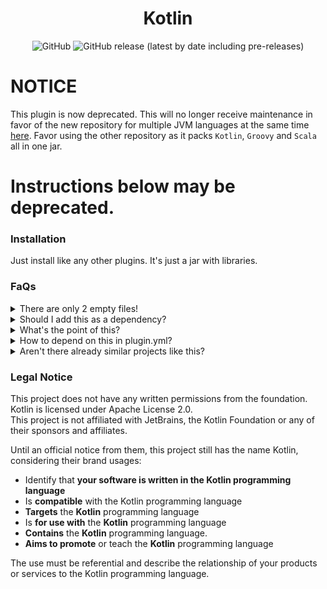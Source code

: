 <div align="center">
  
# Kotlin
![GitHub](https://img.shields.io/github/license/harulol/kotlin?style=plastic) ![GitHub release (latest by date including pre-releases)](https://img.shields.io/github/v/release/harulol/kotlin?include_prereleases&style=plastic)
</div>

# NOTICE
This plugin is now deprecated. This will no longer receive maintenance in favor of the new repository for multiple JVM languages at the same time [here](https://github.com/harulol/multi-jvm-lang).
Favor using the other repository as it packs `Kotlin`, `Groovy` and `Scala` all in one jar.


# Instructions below may be deprecated.

### Installation
Just install like any other plugins. It's just a jar with libraries.

### FaQs

<details>
<summary>There are only 2 empty files!</summary>

This project only shades Kotlin's std-lib and reflection library in. It does not add any additional features.
</details>

<details>
<summary>Should I add this as a dependency?</summary>

For Maven/Gradle, no. Use JetBrains' dependencies instead.
If you can shade and relocate yourself, it's ok to not depend on this in `plugin.yml`.
</details>

<details>
<summary>What's the point of this?</summary>

This file saves Kotlin dudes from having to shade the standard library for Kotlin in every project that may use the language. And most of them don't know how relocations work, so it keeps leading to classpath pollution and other nasty things.
</details>

<details>
<summary>How to depend on this in plugin.yml?</summary>

```yaml
  name: YourAmazingPluginUwU
  main: ur.things.idk
  version: UwU-alpha
  depend: [Kotlin] # <-- This!
```
</details>

<details>
<summary>Aren't there already similar projects like this?</summary>

Yes there are. But usually, they update really slowly, use weird versioning conventions or don't properly credit the Kotlin foundation.
</details>

### Legal Notice
This project does not have any written permissions from the foundation.<br>
Kotlin is licensed under Apache License 2.0.<br>
This project is not affiliated with JetBrains, the Kotlin Foundation or any of their sponsors and affiliates.

Until an official notice from them, this project still has the name Kotlin, considering their brand usages:
- Identify that **your software is written in the Kotlin programming language**
- Is **compatible** with the Kotlin programming language
- **Targets** the **Kotlin** programming language
- Is **for use with** the **Kotlin** programming language
- **Contains** the **Kotlin** programming language.
- **Aims to promote** or teach the **Kotlin** programming language

The use must be referential and describe the relationship of your products or services to the Kotlin programming language.

